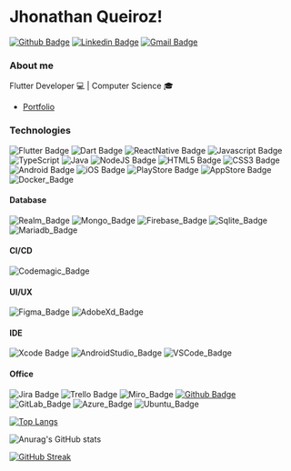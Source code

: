# Jhonathan Queiroz!

[![Github Badge](https://img.shields.io/badge/GitHub-100000?style=for-the-badge&logo=github&logoColor=white&link=https://github.com/jhonathanqz)](https://github.com/jhonathanqz)
[![Linkedin Badge](https://img.shields.io/badge/LinkedIn-0077B5?style=for-the-badge&logo=linkedin&logoColor=white&link=https://www.linkedin.com/in/jhonathan-queiroz-747365161/)](https://www.linkedin.com/in/jhonathan-queiroz-747365161/)
[![Gmail Badge](https://img.shields.io/badge/Gmail-D14836?style=for-the-badge&logo=gmail&logoColor=white&link=mailto:jhonathanqz011@gmail.com)](mailto:jhonathanqz011@gmail.com)


### About me
Flutter Developer 💻  | 
Computer Science 🎓
- [Portfolio](https://jhonathanqz.github.io/portfolio/)
### Technologies
![Flutter Badge](https://img.shields.io/badge/Flutter-02569B?style=for-the-badge&logo=flutter&logoColor=white)
![Dart Badge](https://img.shields.io/badge/Dart-0175C2?style=for-the-badge&logo=dart&logoColor=white)
![ReactNative Badge](https://img.shields.io/badge/React_Native-20232A?style=for-the-badge&logo=react&logoColor=61DAFB)
![Javascript Badge](https://img.shields.io/badge/JavaScript-F7DF1E?style=for-the-badge&logo=javascript&logoColor=black)
![TypeScript](https://img.shields.io/badge/TypeScript-007ACC?style=for-the-badge&logo=typescript&logoColor=white)
![Java](https://img.shields.io/badge/java-%23ED8B00.svg?style=for-the-badge&logo=openjdk&logoColor=white)
![NodeJS Badge](https://img.shields.io/badge/Node.js-339933?style=for-the-badge&logo=nodedotjs&logoColor=white)
![HTML5 Badge](https://img.shields.io/badge/HTML5-E34F26?style=for-the-badge&logo=html5&logoColor=white)
![CSS3 Badge](https://img.shields.io/badge/CSS3-1572B6?style=for-the-badge&logo=css3&logoColor=white)
![Android Badge](https://img.shields.io/badge/Android-3DDC84?style=for-the-badge&logo=android&logoColor=white)
![iOS Badge](https://img.shields.io/badge/iOS-000000?style=for-the-badge&logo=ios&logoColor=white)
![PlayStore Badge](https://img.shields.io/badge/Google_Play-414141?style=for-the-badge&logo=google-play&logoColor=white)
![AppStore Badge](https://img.shields.io/badge/App_Store-0D96F6?style=for-the-badge&logo=app-store&logoColor=white)
![Docker_Badge](https://img.shields.io/badge/Docker-2CA5E0?style=for-the-badge&logo=docker&logoColor=white)

#### Database
![Realm_Badge](https://img.shields.io/badge/Realm-39477F?style=for-the-badge&logo=realm&logoColor=white)
![Mongo_Badge](https://img.shields.io/badge/MongoDB-4EA94B?style=for-the-badge&logo=mongodb&logoColor=white)
![Firebase_Badge](https://img.shields.io/badge/firebase-ffca28?style=for-the-badge&logo=firebase&logoColor=black)
![Sqlite_Badge](https://img.shields.io/badge/SQLite-07405E?style=for-the-badge&logo=sqlite&logoColor=white)
![Mariadb_Badge](https://img.shields.io/badge/MariaDB-003545?style=for-the-badge&logo=mariadb&logoColor=white)

#### CI/CD
![Codemagic_Badge](https://img.shields.io/badge/Codemagic-F45E3F?style=for-the-badge&logo=Codemagic&logoColor=white)

#### UI/UX
![Figma_Badge](https://img.shields.io/badge/Figma-F24E1E?style=for-the-badge&logo=figma&logoColor=white)
![AdobeXd_Badge](https://img.shields.io/badge/Adobe%20XD-470137?style=for-the-badge&logo=Adobe%20XD&logoColor=#FF61F6)

#### IDE
![Xcode Badge](https://img.shields.io/badge/Xcode-007ACC?style=for-the-badge&logo=Xcode&logoColor=white)
![AndroidStudio_Badge](https://img.shields.io/badge/Android_Studio-3DDC84?style=for-the-badge&logo=android-studio&logoColor=white)
![VSCode_Badge](https://img.shields.io/badge/VSCode-0078D4?style=for-the-badge&logo=visual%20studio%20code&logoColor=white)

#### Office
![Jira Badge](https://img.shields.io/badge/Jira-0052CC?style=for-the-badge&logo=Jira&logoColor=white)
![Trello Badge](https://img.shields.io/badge/Trello-0052CC?style=for-the-badge&logo=trello&logoColor=white)
![Miro_Badge](https://img.shields.io/badge/Miro-F7C922?style=for-the-badge&logo=Miro&logoColor=050036)
[![Github Badge](https://img.shields.io/badge/GitHub-100000?style=for-the-badge&logo=github&logoColor=white&link=https://github.com/jhonathanqz)](https://github.com/jhonathanqz)
![GitLab_Badge](https://img.shields.io/badge/GitLab-330F63?style=for-the-badge&logo=gitlab&logoColor=white)
![Azure_Badge](https://img.shields.io/badge/azure-%230072C6.svg?style=for-the-badge&logo=microsoftazure&logoColor=white)
![Ubuntu_Badge](https://img.shields.io/badge/Ubuntu-E95420?style=for-the-badge&logo=ubuntu&logoColor=white)


[![Top Langs](https://github-readme-stats.vercel.app/api/top-langs/?username=jhonathanqz&layout=compact)](https://github.com/jhonathanqz/github-readme-stats)

![Anurag's GitHub stats](https://github-readme-stats.vercel.app/api?username=jhonathanqz&show_icons=true&theme=algolia)

[![GitHub Streak](https://github-readme-streak-stats.herokuapp.com/?user=jhonathanqz&theme=dark&hide_border=true)](https://git.io/streak-stats)




